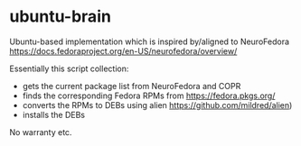# ubuntu-brain

Ubuntu-based implementation which is inspired by/aligned to NeuroFedora https://docs.fedoraproject.org/en-US/neurofedora/overview/

Essentially this script collection:

* gets the current package list from NeuroFedora and COPR
* finds the corresponding Fedora RPMs from https://fedora.pkgs.org/
* converts the RPMs to DEBs using alien https://github.com/mildred/alien)
* installs the DEBs

No warranty etc.
